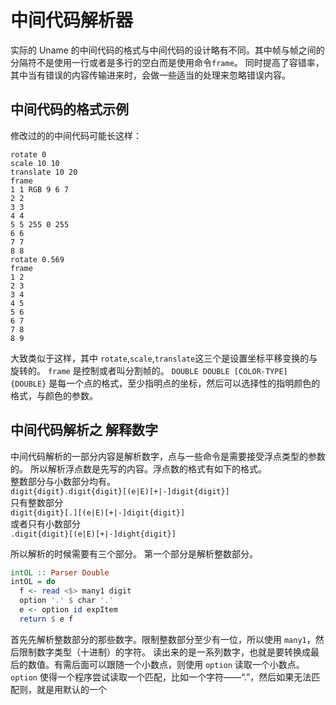 # 中间代码解析器 

实际的 Uname 的中间代码的格式与中间代码的设计略有不同。其中帧与帧之间的分隔符不是使用一行或者是多行的空白而是使用命令`frame`。
同时提高了容错率，其中当有错误的内容传输进来时，会做一些适当的处理来忽略错误内容。

## 中间代码的格式示例

修改过的的中间代码可能长这样：

```
rotate 0
scale 10 10
translate 10 20
frame
1 1 RGB 9 6 7
2 2 
3 3
4 4
5 5 255 0 255
6 6
7 7
8 8
rotate 0.569
frame
1 2
2 3
3 4
4 5
5 6
6 7
7 8
8 9
```
大致类似于这样，其中 `rotate`,`scale`,`translate`这三个是设置坐标平移变换的与旋转的。
`frame` 是控制或者叫分割帧的。
`DOUBLE DOUBLE [COLOR-TYPE] {DOUBLE}` 是每一个点的格式，至少指明点的坐标，然后可以选择性的指明颜色的格式，与颜色的参数。

## 中间代码解析之 解释数字

中间代码解析的一部分内容是解析数字，点与一些命令是需要接受浮点类型的参数的。
所以解析浮点数是先写的内容。浮点数的格式有如下的格式。  
整数部分与小数部分均有。  
`digit{digit}.digit{digit}[(e|E)[+|-]digit{digit}]`  
只有整数部分  
`digit{digit}[.][(e|E)[+|-]digit{digit}]`  
或者只有小数部分  
`.digit{digit}[(e|E)[+|-]dight{digit}]`  

所以解析的时候需要有三个部分。
第一个部分是解析整数部分。

```haskell
intOL :: Parser Double
intOL = do
  f <- read <$> many1 digit
  option '.' $ char '.'
  e <- option id expItem
  return $ e f
```
首先先解析整数部分的那些数字。限制整数部分至少有一位，所以使用 `many1`，然后限制数字类型（十进制）的字符。
读出来的是一系列数字，也就是要转换成最后的数值。有需后面可以跟随一个小数点，则使用 `option` 读取一个小数点。
`option` 使得一个程序尝试读取一个匹配，比如一个字符——“.”，然后如果无法匹配则，就是用默认的一个
